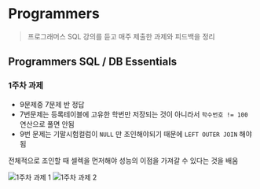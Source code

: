 # Programmers

> 프로그래머스 SQL 강의를 듣고 매주 제출한 과제와 피드백을 정리

## Programmers SQL / DB Essentials

### 1주차 과제

- 9문제중 7문제 반 정답
- 7번문제는 등록테이블에 고유한 학번만 저장되는 것이 아니라서 `학수번호 != 100` 연산으로 풀면 안됨
- 9번 문제는 기말시험컬럼이 `NULL` 만 조인해야되기 때문에 `LEFT OUTER JOIN` 해야됨

전체적으로 조인할 때 셀렉을 먼저해야 성능의 이점을 가져갈 수 있다는 것을 배움

![1주차 과제 1](https://user-images.githubusercontent.com/58774316/156185313-4e8138b7-e3fd-46bc-a52e-1897be3fe81e.jpg)
![1주차 과제 2](https://user-images.githubusercontent.com/58774316/156185896-eadf6475-c514-4403-8276-dbfa050bb445.jpg)
